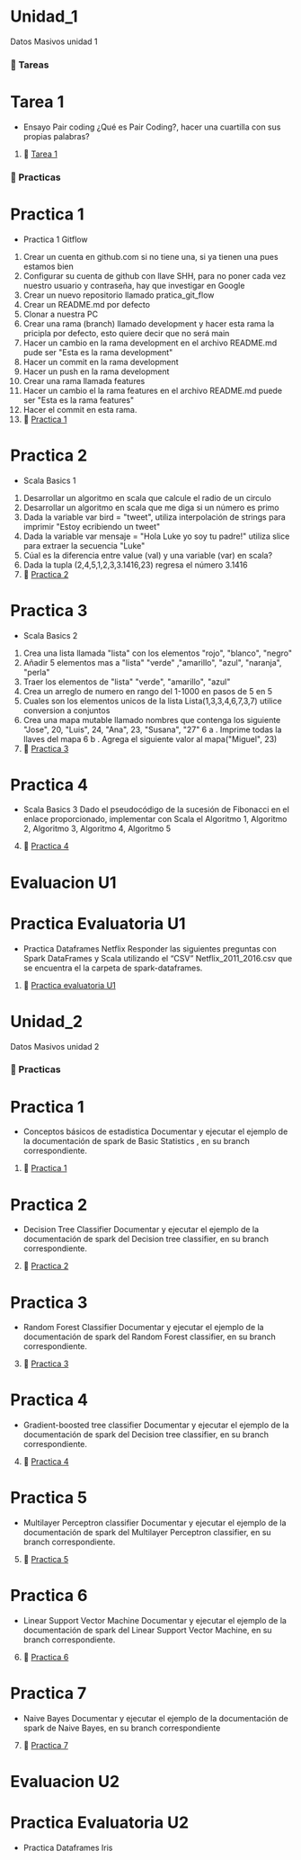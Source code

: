 # Unidad_1
Datos Masivos unidad 1

### :open_file_folder: Tareas

# Tarea 1
- Ensayo Pair coding
¿Qué  es Pair Coding?, hacer una cuartilla con sus propias palabras?
1. :page_facing_up: [Tarea 1](https://github.com/RaymundoH21/Datos_Masivos/blob/Unidad_1/Unidad%201/Homeworks/Tarea%201.pdf) 

### :open_file_folder: Practicas

# Practica 1
- Practica 1 Gitflow
1. Crear un cuenta en github.com si no tiene una, si ya tienen una pues estamos bien
2. Configurar su cuenta de github con llave SHH, para no poner cada vez nuestro usuario y contraseña, hay que investigar en Google
3. Crear un nuevo repositorio llamado pratica_git_flow
4. Crear un README.md por defecto
5. Clonar a nuestra PC
6. Crear una rama (branch) llamado development y hacer esta rama la pricipla por defecto, esto quiere decir que no será main
7. Hacer un cambio en la rama development en el archivo README.md pude ser "Esta es la rama development"
8. Hacer un commit en la rama development
9. Hacer un push en la rama development
10. Crear una rama llamada features
11. Hacer un cambio el la rama features en el archivo README.md puede ser "Esta es la rama features"
12. Hacer el commit en esta rama.
1. :page_facing_up: [Practica 1](https://github.com/RaymundoH21/Datos_Masivos/blob/Unidad_1/Unidad%201/Practices/Pr%C3%A1ctica%201%20git%20flow.pdf)

# Practica 2
- Scala Basics 1
1. Desarrollar un algoritmo en scala que calcule el radio de un circulo
2. Desarrollar un algoritmo en scala que me diga si un número es primo
3. Dada la variable  var bird = "tweet", utiliza interpolación de strings para
    imprimir "Estoy ecribiendo un tweet"
4. Dada la variable var mensaje = "Hola Luke yo soy tu padre!" utiliza slice para extraer la
    secuencia "Luke"
5. Cúal es la diferencia entre value (val) y una variable (var) en scala?
6. Dada la tupla (2,4,5,1,2,3,3.1416,23) regresa el número 3.1416
2. :page_facing_up: [Practica 2](https://github.com/RaymundoH21/Datos_Masivos/blob/Unidad_1/Unidad%201/Practices/Practica%202.md) 

# Practica 3
- Scala Basics 2
1. Crea una lista llamada "lista" con los elementos "rojo", "blanco", "negro"
2. Añadir 5 elementos mas a "lista" "verde" ,"amarillo", "azul", "naranja", "perla"
3. Traer los elementos de "lista" "verde", "amarillo", "azul"
4. Crea un arreglo de numero en rango del 1-1000 en pasos de 5 en 5
5. Cuales son los elementos unicos de la lista Lista(1,3,3,4,6,7,3,7) utilice conversion a conjuntos
6. Crea una mapa mutable llamado nombres que contenga los siguiente
     "Jose", 20, "Luis", 24, "Ana", 23, "Susana", "27"
   6 a . Imprime todas la llaves del mapa
   6 b . Agrega el siguiente valor al mapa("Miguel", 23)
3. :page_facing_up: [Practica 3](https://github.com/RaymundoH21/Datos_Masivos/blob/Unidad_1/Unidad%201/Practices/Practica%203.md)

# Practica 4
- Scala Basics 3
Dado el pseudocódigo de la sucesión de Fibonacci en el enlace proporcionado, implementar con Scala el Algoritmo 1, 
Algoritmo 2, Algoritmo 3, Algoritmo 4, Algoritmo 5
4. :page_facing_up: [Practica 4](https://github.com/RaymundoH21/Datos_Masivos/blob/Unidad_1/Unidad%201/Practices/Pr%C3%A1ctica%204.md)

# Evaluacion U1
# Practica Evaluatoria U1
- Practica Dataframes Netflix
Responder las siguientes preguntas con Spark DataFrames y Scala utilizando el “CSV”
Netflix_2011_2016.csv que se encuentra el la carpeta de spark-dataframes.
1. :page_facing_up: [Practica evaluatoria U1](https://github.com/RaymundoH21/Datos_Masivos/blob/Unidad_1/Unidad%201/Evaluation/Practica_Evaluatoria_1.md) 

# Unidad_2
Datos Masivos unidad 2

### :open_file_folder: Practicas

# Practica 1
- Conceptos básicos de estadistica
Documentar y ejecutar el ejemplo de la documentación de  spark de Basic Statistics , en su branch correspondiente.
1. :page_facing_up: [Practica 1](https://github.com/RaymundoH21/Datos_Masivos/blob/Unidad_2/Unidad%202/Practices/Practica%201_U2.md)

# Practica 2
- Decision Tree Classifier
Documentar y ejecutar el ejemplo de la documentación de  spark del Decision tree classifier, en su branch correspondiente.
2. :page_facing_up: [Practica 2](https://github.com/RaymundoH21/Datos_Masivos/blob/Unidad_2/Unidad%202/Practices/Practica%202_U2.md) 

# Practica 3
- Random Forest Classifier
Documentar y ejecutar el ejemplo de la documentación de  spark del Random Forest classifier, en su branch correspondiente.
3. :page_facing_up: [Practica 3](https://github.com/RaymundoH21/Datos_Masivos/blob/Unidad_2/Unidad%202/Practices/Practica%203_U2.md)

# Practica 4
- Gradient-boosted tree classifier
Documentar y ejecutar el ejemplo de la documentación de  spark del Decision tree classifier, en su branch correspondiente.
4. :page_facing_up: [Practica 4](https://github.com/RaymundoH21/datos_masivos-Gradient-boosted_tree_classifier-expo/blob/Unidad_2/Exposicion.md)

# Practica 5
- Multilayer Perceptron classifier
Documentar y ejecutar el ejemplo de la documentación de  spark del Multilayer Perceptron classifier, en su branch correspondiente.
5. :page_facing_up: [Practica 5](https://github.com/RaymundoH21/Datos_Masivos/blob/Unidad_2/Unidad%202/Practices/Practica%205_U2.md)

# Practica 6
- Linear Support Vector Machine
Documentar y ejecutar el ejemplo de la documentación de  spark del Linear Support Vector Machine, en su branch correspondiente.
6. :page_facing_up: [Practica 6](https://github.com/RaymundoH21/Datos_Masivos/blob/Unidad_2/Unidad%202/Practices/Practica%206_U2.md)

# Practica 7
- Naive Bayes
Documentar y ejecutar el ejemplo de la documentación de  spark de Naive Bayes, en su branch correspondiente
7. :page_facing_up: [Practica 7](https://github.com/RaymundoH21/Datos_Masivos/blob/Unidad_2/Unidad%202/Practices/Practica%207_U2.md)

# Evaluacion U2
# Practica Evaluatoria U2
- Practica Dataframes Iris

